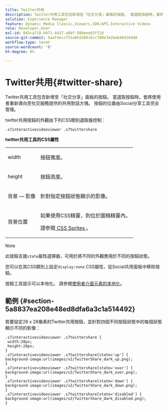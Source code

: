 ```yaml
---
title: Twitter共用
description: Twitter共用工具包含新增至「社交分享」面板的按鈕。 當選取按鈕時，會將使用者重新導向至社交服務提供的共用對話方塊。 按鈕的位置由Social分享工具完全管理。
solution: Experience Manager
feature: Dynamic Media Classic,Viewers,SDK/API,Interactive Videos
role: Developer,User
exl-id: 045ca718-b971-4437-a0bf-580eee83ff2d
source-git-commit: 6aaf4eccf51a05d200c6cc780e342be646d104d8
workflow-type: tm+mt
source-wordcount: '0'
ht-degree: 0%

---
```


# Twitter共用{#twitter-share}

Twitter共用工具包含新增至「社交分享」面板的按鈕。 當選取按鈕時，會將使用者重新導向至社交服務提供的共用對話方塊。 按鈕的位置由Social分享工具完全管理。

<!--<a id="section_ADDF98E91AF24F618289D1682A5FB13A"></a>-->

twitter共用按鈕的外觀由下列CSS類別選取器控制：

```
.s7interactivevideoviewer .s7twittershare
```

**twitter共用工具的CSS屬性**

<table id="table_C48C56E696304C9BAFEE71BA9EA9A174"> 
 <tbody> 
  <tr> 
   <td colname="col1"> <p> <span class="codeph"> width </span> </p> </td> 
   <td colname="col2"> <p>按鈕寬度。 </p> </td> 
  </tr> 
  <tr> 
   <td colname="col1"> <p> <span class="codeph"> height </span> </p> </td> 
   <td colname="col2"> <p>按鈕高度。 </p> </td> 
  </tr> 
  <tr> 
   <td colname="col1"> <p> <span class="codeph"> 背景 — 影像  </span> </p> </td> 
   <td colname="col2"> <p> 針對指定按鈕狀態顯示的影像。 </p> </td> 
  </tr> 
  <tr> 
   <td colname="col1"> <p> <span class="codeph"> 背景位置  </span> </p> </td> 
   <td colname="col2"> <p> 如果使用CSS精靈，則位於圖稿精靈內。 </p> <p>請參閱<a href="../../../c-html5-aem-asset-viewers/c-html5-aem-int-video/c-html5-aem-int-video-customizingviewer/c-html5-aem-int-video-customizingviewer.md#section-9b6d8d601cb441d08214dada7bb4eddc" format="dita" scope="local"> CSS Sprites </a>。 </p> </td> 
  </tr> 
 </tbody> 
</table>

>[!NOTE]
>
>此按鈕支援`state`屬性選擇器，可用於將不同的外觀應用於不同的按鈕狀態。

您可以在其CSS類別上設定`display:none` CSS屬性，從Social共用面板中移除按鈕。

按鈕工具提示可以本地化。 請參閱[使用者介面元素的本地化](../../../c-html5-aem-asset-viewers/c-html5-aem-int-video/c-html5-aem-int-video-viewer-localization.md#concept-cbfc39344c494eb7b9f6a272cff0cc74)。

## 範例 {#section-5a8837ea208e48ed8dfa6a3c1a514492}

若要設定28 x 28像素的Twitter共用按鈕，並針對四個不同按鈕狀態中的每個狀態顯示不同的影像：

```
.s7interactivevideoviewer .s7twittershare { 
 width:28px; 
 height:28px; 
} 
.s7interactivevideoviewer .s7twittershare[state='up'] { 
background-image:url(images/v2/TwitterShare_dark_up.png); 
} 
.s7interactivevideoviewer .s7twittershare[state='over'] { 
background-image:url(images/v2/TwitterShare_dark_over.png); 
} 
.s7interactivevideoviewer .s7twittershare[state='down'] { 
background-image:url(images/v2/TwitterShare_dark_down.png); 
} 
.s7interactivevideoviewer .s7twittershare[state='disabled'] { 
background-image:url(images/v2/TwitterShare_dark_disabled.png); 
}
```
